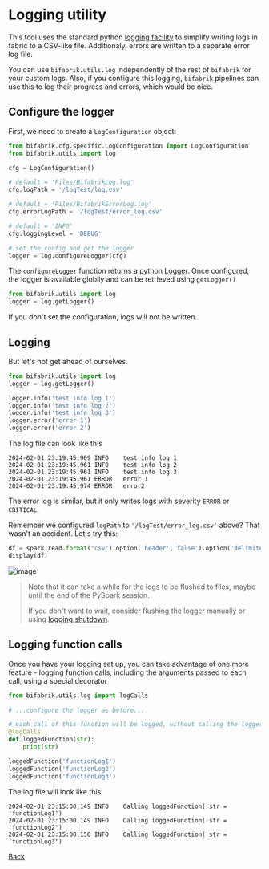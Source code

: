 # Logging utility

This tool uses the standard python [logging facility](https://docs.python.org/3/library/logging.html) to simplify writing logs in fabric to a CSV-like file. Additionaly, errors are written to a separate error log file. 

You can use `bifabrik.utils.log` independently of the rest of `bifabrik` for your custom logs. Also, if you configure this logging, `bifabrik` pipelines can use this to log their progress and errors, which would be nice.

## Configure the logger

First, we need to create a `LogConfiguration` object:

```python
from bifabrik.cfg.specific.LogConfiguration import LogConfiguration
from bifabrik.utils import log

cfg = LogConfiguration()

# default = 'Files/BifabrikLog.log'
cfg.logPath = '/logTest/log.csv'

# default = 'Files/BifabrikErrorLog.log'
cfg.errorLogPath = '/logTest/error_log.csv'

# default = 'INFO'
cfg.loggingLevel = 'DEBUG'

# set the config and get the logger
logger = log.configureLogger(cfg)
```

The `configureLogger` function returns a python [Logger](https://docs.python.org/3/library/logging.html#logging.Logger). Once configured, the logger is available globlly and can be retrieved using `getLogger()`

```python
from bifabrik.utils import log
logger = log.getLogger()
```

If you don't set the configuration, logs will not be written.

## Logging

But let's not get ahead of ourselves.

```python
from bifabrik.utils import log
logger = log.getLogger()

logger.info('test info log 1')
logger.info('test info log 2')
logger.info('test info log 3')
logger.error('error 1')
logger.error('error 2')
```
The log file can look like this

```
2024-02-01 23:19:45,909	INFO	test info log 1
2024-02-01 23:19:45,961	INFO	test info log 2
2024-02-01 23:19:45,961	INFO	test info log 3
2024-02-01 23:19:45,961	ERROR	error 1
2024-02-01 23:19:45,974	ERROR	error2
```

The error log is similar, but it only writes logs with severity `ERROR` or `CRITICAL`.

Remember we configured `logPath` to `'/logTest/error_log.csv'` above? That wasn't an accident. Let's try this:

```python
df = spark.read.format("csv").option('header','false').option('delimiter', '\t').load('Files/logTest/log.csv')
display(df)
```

![image](https://github.com/rjankovic/bifabrik/assets/2221666/23359ce9-5922-466d-bd86-9cd493c6e816)

> Note that it can take a while for the logs to be flushed to files, maybe until the end of the PySpark session.
> 
> If you don't want to wait, consider flushing the logger manually or using [logging.shutdown](https://docs.python.org/3/library/logging.html#logging.shutdown).

## Logging function calls

Once you have your logging set up, you can take advantage of one more feature - logging function calls, including the arguments passed to each call, using a special decorator

```python
from bifabrik.utils.log import logCalls

# ...configure the logger as before...

# each call of this function will be logged, without calling the logger directly
@logCalls
def loggedFunction(str):
    print(str)

loggedFunction('functionLog1')
loggedFunction('functionLog2')
loggedFunction('functionLog3')
```

The log file will look like this:

```
2024-02-01 23:15:00,149	INFO	Calling loggedFunction(	str = 'functionLog1')
2024-02-01 23:15:00,149	INFO	Calling loggedFunction(	str = 'functionLog2')
2024-02-01 23:15:00,150	INFO	Calling loggedFunction(	str = 'functionLog3')
```


[Back](../index.md)
